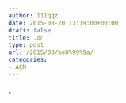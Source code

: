 ```yaml
---
author: 111qqz
date: 2015-08-20 13:19:00+00:00
draft: false
title: .虚
type: post
url: /2015/08/%e8%99%9a/
categories:
- ACM
---
```


。
